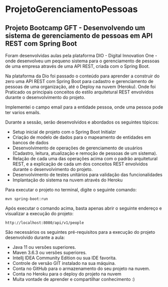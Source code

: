 # ProjetoGerenciamentoPessoas

<h2>Projeto Bootcamp GFT - Desenvolvendo um sistema de gerenciamento de pessoas em API REST com Spring Boot</h2>

Foram desenvolvidas aulas pela plataforma DIO - Digital Innovation One - onde desenvolveu um pequeno sistema para o 
gerenciamento de pessoas de uma empresa através de uma API REST, criada com o Spring Boot.


Na plataforma da Dio foi passado o conteúdo para aprender a construir do zero uma API REST com Spring Boot para 
cadastro e gerenciamento de pessoas de uma organização, até o Deploy na nuvem (Heroku). Onde foi Praticado os principais
conceitos do estilo arquitetural REST envolvidos durante o desenvolvimento do projeto.

Implementei o campo email para a entidade pessoa, onde uma pessoa pode ter varios emails.


Durante a sessão, serão desenvolvidos e abordados os seguintes tópicos:

* Setup inicial de projeto com o Spring Boot Initialzr 
* Criação de modelo de dados para o mapeamento de entidades em bancos de dados
* Desenvolvimento de operações de gerenciamento de usuários (Cadastro, leitura, atualização e remoção de pessoas de um sistema).
* Relação de cada uma das operações acima com o padrão arquitetural REST, e a explicação de cada um dos conceitos REST envolvidos durante o desenvolvimento do projeto.
* Desenvolvimento de testes unitários para validação das funcionalidades
* Implantação do sistema na nuvem através do Heroku

Para executar o projeto no terminal, digite o seguinte comando:

```shell script
mvn spring-boot:run 
```

Após executar o comando acima, basta apenas abrir o seguinte endereço e visualizar a execução do projeto:

```
http://localhost:8080/api/v1/people
```


São necessários os seguintes pré-requisitos para a execução do projeto desenvolvido durante a aula:

* Java 11 ou versões superiores.
* Maven 3.6.3 ou versões superiores.
* Intellj IDEA Community Edition ou sua IDE favorita.
* Controle de versão GIT instalado na sua máquina.
* Conta no GitHub para o armazenamento do seu projeto na nuvem.
* Conta no Heroku para o deploy do projeto na nuvem
* Muita vontade de aprender e compartilhar conhecimento :)
